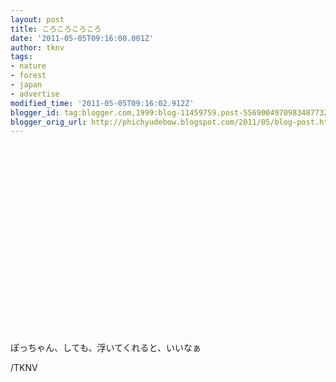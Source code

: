 ```yaml
---
layout: post
title: ころころころころ
date: '2011-05-05T09:16:00.001Z'
author: tknv
tags:
- nature
- forest
- japan
- advertise
modified_time: '2011-05-05T09:16:02.912Z'
blogger_id: tag:blogger.com,1999:blog-11459759.post-5569004970983487732
blogger_orig_url: http://phichyudebow.blogspot.com/2011/05/blog-post.html
---
```


<div class='posterous_autopost'><object height="300" width="500"><param name="movie" value="http://www.youtube.com/v/C_CDLBTJD4M&hl=en&fs=1&hd=1" /></param><param name="wmode" value="window" /><param name="allowFullScreen" value="true" /></param><param name="allowscriptaccess" value="always" /></param><embed src="http://www.youtube.com/v/C_CDLBTJD4M&hl=en&fs=1&hd=1" allowfullscreen="true" type="application/x-shockwave-flash" allowscriptaccess="always" wmode="opaque" height="300" width="500"></embed></object><p>ぽっちゃん、しても、浮いてくれると、いいなぁ</p></div><div class="blogger-post-footer">/TKNV</div>